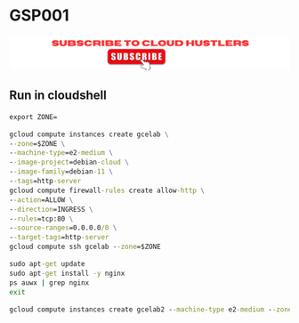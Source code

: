 # GSP001
[![](https://github.com/CodingWithHardik/CodingWithHardik/blob/main/img/subscribe_button.png)](https://www.youtube.com/@CloudHustlers)
## Run in cloudshell
```cmd
export ZONE=
```
```cmd
gcloud compute instances create gcelab \
--zone=$ZONE \
--machine-type=e2-medium \
--image-project=debian-cloud \
--image-family=debian-11 \
--tags=http-server
gcloud compute firewall-rules create allow-http \
--action=ALLOW \
--direction=INGRESS \
--rules=tcp:80 \
--source-ranges=0.0.0.0/0 \
--target-tags=http-server
gcloud compute ssh gcelab --zone=$ZONE
```
```cmd
sudo apt-get update
sudo apt-get install -y nginx
ps auwx | grep nginx
exit
```
```cmd
gcloud compute instances create gcelab2 --machine-type e2-medium --zone=$ZONE
```
